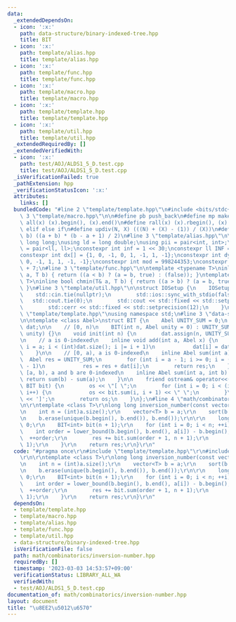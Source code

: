 ```yaml
---
data:
  _extendedDependsOn:
  - icon: ':x:'
    path: data-structure/binary-indexed-tree.hpp
    title: BIT
  - icon: ':x:'
    path: template/alias.hpp
    title: template/alias.hpp
  - icon: ':x:'
    path: template/func.hpp
    title: template/func.hpp
  - icon: ':x:'
    path: template/macro.hpp
    title: template/macro.hpp
  - icon: ':x:'
    path: template/template.hpp
    title: template/template.hpp
  - icon: ':x:'
    path: template/util.hpp
    title: template/util.hpp
  _extendedRequiredBy: []
  _extendedVerifiedWith:
  - icon: ':x:'
    path: test/AOJ/ALDS1_5_D.test.cpp
    title: test/AOJ/ALDS1_5_D.test.cpp
  _isVerificationFailed: true
  _pathExtension: hpp
  _verificationStatusIcon: ':x:'
  attributes:
    links: []
  bundledCode: "#line 2 \"template/template.hpp\"\n#include <bits/stdc++.h>\n#line\
    \ 3 \"template/macro.hpp\"\n\n#define pb push_back\n#define mp make_pair\n#define\
    \ all(x) (x).begin(), (x).end()\n#define rall(x) (x).rbegin(), (x).rend()\n#define\
    \ elif else if\n#define updiv(N, X) (((N) + (X) - (1)) / (X))\n#define sigma(a,\
    \ b) ((a + b) * (b - a + 1) / 2)\n#line 3 \"template/alias.hpp\"\n\nusing ll =\
    \ long long;\nusing ld = long double;\nusing pii = pair<int, int>;\nusing pll\
    \ = pair<ll, ll>;\nconstexpr int inf = 1 << 30;\nconstexpr ll INF = 1LL << 60;\n\
    constexpr int dx[] = {1, 0, -1, 0, 1, -1, 1, -1};\nconstexpr int dy[] = {0, 1,\
    \ 0, -1, 1, 1, -1, -1};\nconstexpr int mod = 998244353;\nconstexpr int MOD = 1e9\
    \ + 7;\n#line 3 \"template/func.hpp\"\n\ntemplate <typename T>\ninline bool chmax(T&\
    \ a, T b) { return ((a < b) ? (a = b, true) : (false)); }\ntemplate <typename\
    \ T>\ninline bool chmin(T& a, T b) { return ((a > b) ? (a = b, true) : (false));\
    \ }\n#line 3 \"template/util.hpp\"\n\nstruct IOSetup {\n    IOSetup() {\n    \
    \    std::cin.tie(nullptr);\n        std::ios::sync_with_stdio(false);\n     \
    \   std::cout.tie(0);\n        std::cout << std::fixed << std::setprecision(12);\n\
    \        std::cerr << std::fixed << std::setprecision(12);\n    }\n};\n#line 7\
    \ \"template/template.hpp\"\nusing namespace std;\n#line 3 \"data-structure/binary-indexed-tree.hpp\"\
    \n\ntemplate <class Abel>\nstruct BIT {\n    Abel UNITY_SUM = 0;\n    vector<Abel>\
    \ dat;\n\n    // [0, n)\n    BIT(int n, Abel unity = 0) : UNITY_SUM(unity), dat(n,\
    \ unity) {}\n    void init(int n) {\n        dat.assign(n, UNITY_SUM);\n    }\n\
    \n    // a is 0-indexed\n    inline void add(int a, Abel x) {\n        for (int\
    \ i = a; i < (int)dat.size(); i |= i + 1)\n            dat[i] = dat[i] + x;\n\
    \    }\n\n    // [0, a), a is 0-indexed\n    inline Abel sum(int a) {\n      \
    \  Abel res = UNITY_SUM;\n        for (int i = a - 1; i >= 0; i = (i & (i + 1))\
    \ - 1)\n            res = res + dat[i];\n        return res;\n    }\n\n    //\
    \ [a, b), a and b are 0-indexed\n    inline Abel sum(int a, int b) {\n       \
    \ return sum(b) - sum(a);\n    }\n\n    friend ostream& operator<<(ostream& os,\
    \ BIT bit) {\n        os << \"[ \";\n        for (int i = 0; i < (int)bit.dat.size();\
    \ i++) {\n            os << bit.sum(i, i + 1) << \" \";\n        }\n        os\
    \ << ']';\n        return os;\n    }\n};\n#line 4 \"math/combinatorics/inversion-number.hpp\"\
    \n\r\ntemplate <class T>\r\nlong long inversion_number(const vector<T> &a) {\r\
    \n    int n = (int)a.size();\r\n    vector<T> b = a;\r\n    sort(b.begin(), b.end());\r\
    \n    b.erase(unique(b.begin(), b.end()), b.end());\r\n\r\n    long long res =\
    \ 0;\r\n    BIT<int> bit(n + 1);\r\n    for (int i = 0; i < n; ++i) {\r\n    \
    \    int order = lower_bound(b.begin(), b.end(), a[i]) - b.begin();\r\n      \
    \  ++order;\r\n        res += bit.sum(order + 1, n + 1);\r\n        bit.add(order,\
    \ 1);\r\n    }\r\n    return res;\r\n}\r\n"
  code: "#pragma once\r\n#include \"template/template.hpp\"\r\n#include \"data-structure/binary-indexed-tree.hpp\"\
    \r\n\r\ntemplate <class T>\r\nlong long inversion_number(const vector<T> &a) {\r\
    \n    int n = (int)a.size();\r\n    vector<T> b = a;\r\n    sort(b.begin(), b.end());\r\
    \n    b.erase(unique(b.begin(), b.end()), b.end());\r\n\r\n    long long res =\
    \ 0;\r\n    BIT<int> bit(n + 1);\r\n    for (int i = 0; i < n; ++i) {\r\n    \
    \    int order = lower_bound(b.begin(), b.end(), a[i]) - b.begin();\r\n      \
    \  ++order;\r\n        res += bit.sum(order + 1, n + 1);\r\n        bit.add(order,\
    \ 1);\r\n    }\r\n    return res;\r\n}\r\n"
  dependsOn:
  - template/template.hpp
  - template/macro.hpp
  - template/alias.hpp
  - template/func.hpp
  - template/util.hpp
  - data-structure/binary-indexed-tree.hpp
  isVerificationFile: false
  path: math/combinatorics/inversion-number.hpp
  requiredBy: []
  timestamp: '2023-03-03 14:53:57+09:00'
  verificationStatus: LIBRARY_ALL_WA
  verifiedWith:
  - test/AOJ/ALDS1_5_D.test.cpp
documentation_of: math/combinatorics/inversion-number.hpp
layout: document
title: "\u8EE2\u5012\u6570"
---
```

